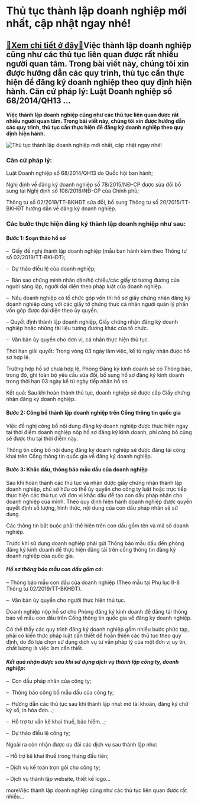 Thủ tục thành lập doanh nghiệp mới nhất, cập nhật ngay nhé!
===========================================================

[:gift:Xem chi tiết ở đây:gift:](https://hddtvn.com/thu-tuc-thanh-lap-doanh-nghiep-moi-nhat-cap-nhat-ngay-nhe/)Việc thành lập doanh nghiệp cũng như các thủ tục liên quan được rất nhiều người quan tâm. Trong bài viết này, chúng tôi xin được hướng dẫn các quy trình, thủ tục cần thực hiện để đăng ký doanh nghiệp theo quy định hiện hành. Căn cứ pháp lý: Luật Doanh nghiệp số 68/2014/QH13 …
---------------------------------------------------------------------------------------------------------------------------------------------------------------------------------------------------------------------------------------------------------------------------------------

**Việc thành lập doanh nghiệp cũng như các thủ tục liên quan được rất nhiều người quan tâm. Trong bài viết này, chúng tôi xin được hướng dẫn các quy trình, thủ tục cần thực hiện để đăng ký doanh nghiệp theo quy định hiện hành.**


![Thủ tục thành lập doanh nghiệp mới nhất, cập nhật ngay nhé!](https://hddtvn.com/wp-content/uploads/2021/01/welcome-double-exposure-business-man-partner-handshake_33829-169.jpg "Thủ tục thành lập doanh nghiệp mới nhất, cập nhật ngay nhé!")


### Căn cứ pháp lý:


Luật Doanh nghiệp số 68/2014/QH13 do Quốc hội ban hành;


Nghị định về đăng ký doanh nghiệp số 78/2015/NĐ-CP được sửa đổi bổ sung tại Nghị định số 108/2018/NĐ-CP của Chính phủ;


Thông tư số 02/2019/TT-BKHĐT sửa đổi, bổ sung Thông tư số 20/2015/TT-BKHĐT hướng dẫn về đăng ký doanh nghiệp.


### Các bước thực hiện đăng ký thành lập doanh nghiệp như sau:


#### Bước 1: Soạn thảo hồ sơ


–  Giấy đề nghị thành lập doanh nghiệp (mẫu ban hành kèm theo Thông tư số 02/2019/TT-BKHĐT);


–  Dự thảo điều lệ của doanh nghiệp;


–  Bản sao chứng minh nhân dân/hộ chiếu/các giấy tờ tương đương của người sáng lập, người đại diện theo pháp luật của doanh nghiệp.


–  Nếu doanh nghiệp có tổ chức góp vốn thì hồ sơ giấy chứng nhận đăng ký doanh nghiệp cùng với các giấy tờ chứng thực cá nhân người quản lý phần vốn góp được đại diện theo ủy quyền.


– Quyết định thành lập doanh nghiệp, Giấy chứng nhận đăng ký doanh nghiệp hoặc những tài liệu tương đương khác của tổ chức.


–  Văn bản ủy quyền cho đơn vị, cá nhân thực hiện thủ tục.


Thời hạn giải quyết: Trong vòng 03 ngày làm việc, kể từ ngày nhận được hồ sơ hợp lệ.


Trường hợp hồ sơ chưa hợp lệ, Phòng Đăng ký kinh doanh sẽ có Thông báo, trong đó, ghi toàn bộ yêu cầu sửa đổi, bổ sung hồ sơ đăng ký kinh doanh trong thời hạn 03 ngày kể từ ngày tiếp nhận hồ sơ.


Kết quả: Sau khi hoàn thành thủ tục, doanh nghiệp sẽ được cấp Giấy chứng nhận đăng ký doanh nghiệp.


#### Bước 2: Công bố thành lập doanh nghiệp trên Cổng thông tin quốc gia


Việc đề nghị công bố nội dung đăng ký doanh nghiệp được thực hiện ngay tại thời điểm doanh nghiệp nộp hồ sơ đăng ký kinh doanh, phí công bố cũng sẽ được thu tại thời điểm này.


Thông tin công bố nội dung đăng ký doanh nghiệp sẽ được đăng tải công khai trên Cổng thông tin quốc gia về đăng ký doanh nghiệp.


#### Bước 3: Khắc dấu, thông báo mẫu dấu của doanh nghiệp


Sau khi hoàn thành các thủ tục và nhận được giấy chứng nhận thành lập doanh nghiệp, chủ sở hữu có thể ủy quyền cho công ty luật hoặc trực tiếp thực hiện các thủ tục với đơn vị khắc dấu để tạo con dấu pháp nhân cho doanh nghiệp của mình. Theo quy định hiện hành doanh nghiệp được quyền quyết định số lượng, hình thức, nội dung của con dấu pháp nhân sẽ sử dụng.


Các thông tin bắt buộc phải thể hiện trên con dấu gồm tên và mã số doanh nghiệp.


Trước khi sử dụng doanh nghiệp phải gửi Thông báo mẫu dấu đến phòng đăng ký kinh doanh để thực hiện đăng tải trên cổng thông tin đăng ký doanh nghiệp của quốc gia.


#### *Hồ sơ thông báo mẫu con dấu gồm có:*


– Thông báo mẫu con dấu của doanh nghiệp (Theo mẫu tại Phụ lục II-8 Thông tư 02/2019/TT-BKHĐT).


–  Văn bản ủy quyền cho người thực hiện thủ tục.


Doanh nghiệp nộp hồ sơ cho Phòng đăng ký kinh doanh để đăng tải thông báo về mẫu con dấu trên Cổng thông tin quốc gia về đăng ký doanh nghiệp.


Có thể thấy các quy trình đăng ký doanh nghiệp gồm nhiều bước phức tạp, phải có kiến thức pháp luật cần thiết để hoàn thiện các thủ tục theo quy định, do đó lựa chọn sử dụng dịch vụ tư vấn pháp lý của một đơn vị uy tín, chất lượng là việc làm cần thiết.


#### *Kết quả nhận được sau khi sử dụng dịch vụ thành lập công ty, doanh nghiệp:*


–  Con dấu pháp nhân của công ty;


–  Thông báo công bố mẫu dấu của công ty;


–  Hướng dẫn các thủ tục sau khi thành lập như: mở tài khoản, đăng ký chữ ký số, in hóa đơn…;


–  Hỗ trợ tư vấn kê khai thuế, bảo hiểm…;


–  Dự thảo điều lệ công ty;


Ngoài ra còn nhận được ưu đãi các dịch vụ sau thành lập như:


– Hỗ trợ kê khai thuế trong tháng đầu tiên;


– Dịch vụ kế toán trọn gói cho công ty;


– Dịch vụ thành lập website, thiết kế logo…


moreViệc thành lập doanh nghiệp cũng như các thủ tục liên quan được rất nhiều…

